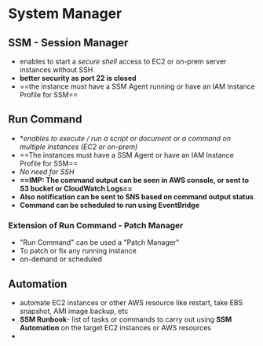 
# System Manager

## SSM - Session Manager

- enables to start a *secure shell* access to EC2 or on-prem server instances without SSH
- **better security as port 22 is closed**
- ==the instance must have a SSM Agent running or have an IAM Instance Profile for SSM==

## Run Command

- **enables to execute / run a script or document or a command on multiple instances (EC2 or on-prem)*
- ==The instances must have a SSM Agent or have an IAM Instance Profile for SSM==
- *No need for SSH*
- **==IMP: The command output can be seen in AWS console, or sent to S3 bucket or CloudWatch Logs==**
- **Also notification can be sent to SNS based on command output status**
- **Command can be scheduled to run using EventBridge**

### Extension of Run Command - Patch Manager

- "Run Command" can be used a "Patch Manager"
- To patch or fix any running instance
- on-demand or scheduled

## Automation

- automate EC2 instances or other AWS resource like restart, take EBS snapshot, AMI image backup, etc
- **SSM Runbook**- list of tasks or commands to carry out using **SSM Automation** on the target EC2 instances or AWS resources
- 